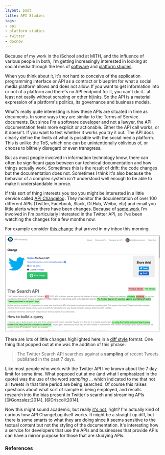 ```yaml
---
layout: post
title: API Studies
tags:
- api
- platform studies
- twitter
- docnow
---
```


Because of my work in the iSchool and at MITH, and the influence of various
people in both, I'm getting increasingly interested in looking at social media 
through the lens of [software] and [platform studies].

When you think about it, it's not hard to conceive of the application
programming interface or API as a contract or blueprint for what a social media
platform allows and does not allow. If you want to get information into or out
of a platform and there's no API endpoint for it, you can't do it...at least not
easily without scraping or other [hijinks]. So the API is a material 
expression of a platform's politics, its governance and business models.

What's really quite interesting is how these APIs are situated in time as
documents. In some ways they are similar to the Terms of Service documents. 
But since I'm a software developer and not a lawyer, the API documentation 
feels more explicit or actionable. Either the API call works, or it doesn't. If
you want to test whether it works you try it out. The API docs clearly define 
the limits of what is possible with the social media platform. This is unlike 
the ToS, which one can be unintentionally oblivious of, or choose to blithely
disregard or even transgress.

But as most people involved in information technology know, there can often be
significant gaps between our technical documentation and how things actually
work. Sometimes this is the result of drift: the code changes but the
documentation does not. Sometimes I think it's also because the behavior of a
complex system isn't understood well enough to be able to make it understandable
in prose.

If this sort of thing interests you too you might be interested in a little
service called [API Changelog].  They monitor the documentation of over 
100 different APIs (Twitter, Facebook, Slack, GitHub, Weibo, etc) and email 
you little alerts when there have been changes. Because of [some work] I'm
involved in I'm particularly interested in the Twitter API, so I've been
watching the changes for a few months now.

For example consider [this change] that arrived in my inbox this morning.

<a href="https://www.apichangelog.com/changes/2cf10ce4-813c-4c18-bef7-8e585e3d03d0"><img src="/images/twitter-api-change.png" class="img-responsive" style="border: thin solid gray;"></a>

There are lots of little changes highlighted here in a [diff style] format. One
thing that popped out at me was the addition of this phrase:

> The Twitter Search API searches against a **sampling** of recent Tweets 
> published in the past 7 days.

Like most people who work with the Twitter API I've known about the 7 day limit
for some time. What poppoed out at me (and what I emphasized in the quote) was
the use of the word *sampling* ... which indicated to me that not all tweets in
that time period are being searched. Of course this raises questions about what
sort of sample is being employed, and recalls research into the bias present
in Twitter's search and streaming APIs [@Gonzalez:2014], [@Driscoll:2014]. 

Now this might sound academic, but really [it's not], right? I'm actually kind
of curious how API ChangeLog itself works. It might be a straight up
diff, but there is some smarts to what they are doing since it seems sensitive
to the textual content but not the styling of the documentation. It's
interesting how a service for developers that use the APIs and businesses 
that provide APIs can have a mirror purpose for those that are studying APIs.

### References

[platform studies]: http://platformstudies.com/
[software]: https://en.wikipedia.org/wiki/Software_studies
[some work]: http://docnow.io
[this change]: https://www.apichangelog.com/changes/2cf10ce4-813c-4c18-bef7-8e585e3d03d0
[diff style]: https://en.wikipedia.org/wiki/Diff_utility
[it's not]: http://www.citypages.com/news/black-lives-matter-minneapolis-says-facebook-shut-down-its-page-7993718
[API ChangeLog]: https://www.apichangelog.com
[hijinks]: https://en.wikipedia.org/wiki/Exploit_(computer_security)
